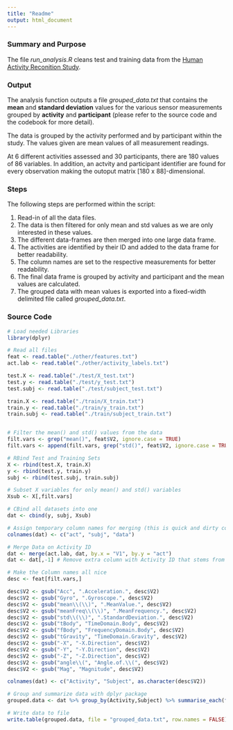 ```yaml
---
title: "Readme"
output: html_document
---
```


### Summary and Purpose

The file *run_analysis.R* cleans test and training data from the [Human Activity Reconition Study](http://archive.ics.uci.edu/ml/datasets/Human+Activity+Recognition+Using+Smartphones).

### Output

The analysis function outputs a file *grouped_data.txt* that contains the **mean** and **standard deviation** values for the various sensor measurements grouped by **activity** and **participant** (please refer to the source code and the codebook for more detail).

The data is grouped by the activity performed and by participant within the study. The values given are mean values of all measurement readings.

At 6 different activities assessed and 30 participants, there are 180 values of 86 variables. In addition, an actvity and participant identifier are found for every observation making the outoput matrix [180 x 88]-dimensional.


### Steps

The following steps are performed within the script:

1. Read-in of all the data files.
2. The data is then filtered for only mean and std values as we are only interested in these values.
3. The different data-frames are then merged into one large data frame.
4. The activities are identified by their ID and added to the data frame for better readability.
5. The column names are set to the respective measurements for better readability.
6. The final data frame is grouped by activity and participant and the mean values are calculated.
7. The grouped data with mean values is exported into a fixed-width delimited file called *grouped_data.txt*.

### Source Code
``` r
# Load needed Libraries
library(dplyr)

# Read all files
feat <- read.table("./other/features.txt")
act.lab <- read.table("./other/activity_labels.txt")

test.X <- read.table("./test/X_test.txt")
test.y <- read.table("./test/y_test.txt")
test.subj <- read.table("./test/subject_test.txt")

train.X <- read.table("./train/X_train.txt")
train.y <- read.table("./train/y_train.txt")
train.subj <- read.table("./train/subject_train.txt")


# Filter the mean() and std() values from the data
filt.vars <- grep("mean()", feat$V2, ignore.case = TRUE)
filt.vars <- append(filt.vars, grep("std()", feat$V2, ignore.case = TRUE))

# RBind Test and Training Sets
X <- rbind(test.X, train.X)
y <- rbind(test.y, train.y)
subj <- rbind(test.subj, train.subj)

# Subset X variables for only mean() and std() variables
Xsub <- X[,filt.vars]

# CBind all datasets into one
dat <- cbind(y, subj, Xsub)

# Assign temporary column names for merging (this is quick and dirty code, but it works :-) )
colnames(dat) <- c("act", "subj", "data")

# Merge Data on Activity ID
dat <- merge(act.lab, dat, by.x = "V1", by.y = "act")
dat <- dat[,-1] # Remove extra column with Activity ID that stems from the merging process

# Make the Column names all nice
desc <- feat[filt.vars,]

desc$V2 <- gsub("Acc", ".Acceleration.", desc$V2)
desc$V2 <- gsub("Gyro", ".Gyroscope.", desc$V2)
desc$V2 <- gsub("mean\\(\\)", ".MeanValue.", desc$V2)
desc$V2 <- gsub("meanFreq\\(\\)", ".MeanFrequency.", desc$V2)
desc$V2 <- gsub("std\\(\\)", ".StandardDeviation.", desc$V2)
desc$V2 <- gsub("tBody", "TimeDomain.Body", desc$V2)
desc$V2 <- gsub("fBody", "FrequencyDomain.Body", desc$V2)
desc$V2 <- gsub("tGravity", "TimeDomain.Gravity", desc$V2)
desc$V2 <- gsub("-X", "-X.Direction", desc$V2)
desc$V2 <- gsub("-Y", "-Y.Direction", desc$V2)
desc$V2 <- gsub("-Z", "-Z.Direction", desc$V2)
desc$V2 <- gsub("angle\\(", "Angle.of.\\(", desc$V2)
desc$V2 <- gsub("Mag", "Magnitude", desc$V2)

colnames(dat) <- c("Activity", "Subject", as.character(desc$V2))

# Group and summarize data with dplyr package 
grouped.data <- dat %>% group_by(Activity,Subject) %>% summarise_each(funs(mean))

# Write data to file
write.table(grouped.data, file = "grouped_data.txt", row.names = FALSE)
```


